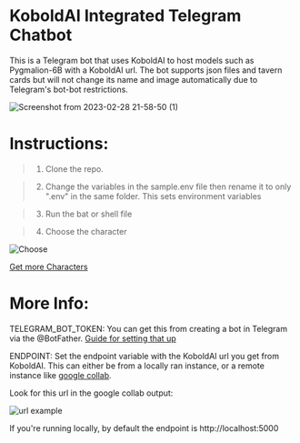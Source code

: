 # KoboldAI Integrated Telegram Chatbot
This is a Telegram bot that uses KoboldAI to host models such as Pygmalion-6B with a KoboldAI url. The bot supports json files and tavern cards but will not change its name and image automatically due to Telegram's bot-bot restrictions. 

![Screenshot from 2023-02-28 21-58-50 (1)](https://user-images.githubusercontent.com/80486540/222042223-ee874981-b43c-44f5-825b-164459e8403b.jpg)



# Instructions: 
>1. Clone the repo.

>2. Change the variables in the sample.env file then rename it to only ".env" in the same folder. This sets environment variables

>3. Run the bat or shell file

>4. Choose the character

![Choose](https://i.imgur.com/qY6ZpB8.png)


[Get more Characters](https://booru.plus/+pygmalion)
# More Info: 

TELEGRAM_BOT_TOKEN: You can get this from creating a bot in Telegram via the @BotFather. [Guide for setting that up](https://learn.microsoft.com/en-us/azure/bot-service/bot-service-channel-connect-telegram?view=azure-bot-service-4.0#create-a-new-telegram-bot-with-botfather)

ENDPOINT: Set the endpoint variable with the KoboldAI url you get from KoboldAI. This can either be from a locally ran instance, or a remote instance like [google collab](https://colab.research.google.com/drive/1ZvYq4GmjfsyIkcTQcrBhSFXs8vQLLMAS).

Look for this url in the google collab output:

![url example](https://raytracing-benchmarks.are-really.cool/5utGhMj.png)


If you're running locally, by default the endpoint is http://localhost:5000


